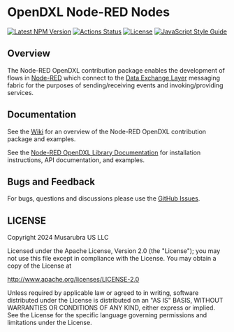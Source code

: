 # OpenDXL Node-RED Nodes
[![Latest NPM Version](https://img.shields.io/npm/v/@opendxl/node-red-contrib-dxl.svg)](https://www.npmjs.com/package/@opendxl/node-red-contrib-dxl)
[![Actions Status](https://github.com/opendxl/node-red-contrib-dxl/workflows/Build/badge.svg)](https://github.com/opendxl/node-red-contrib-dxl/actions)
[![License](https://img.shields.io/badge/License-Apache%202.0-blue.svg)](https://opensource.org/licenses/Apache-2.0)
[![JavaScript Style Guide](https://img.shields.io/badge/code_style-standard-brightgreen.svg)](https://standardjs.com)

## Overview

The Node-RED OpenDXL contribution package enables the development of flows in
[Node-RED](https://nodered.org/) which connect to the
[Data Exchange Layer](https://www.trellix.com/assets/docs/data-sheets/trellix-dataexchangelayer-datasheet.pdf)
messaging fabric for the purposes of sending/receiving events and
invoking/providing services.

## Documentation

See the [Wiki](https://github.com/opendxl/node-red-contrib-dxl/wiki)
for an overview of the Node-RED OpenDXL contribution package and examples.

See the
[Node-RED OpenDXL Library Documentation](https://opendxl.github.io/node-red-contrib-dxl/jsdoc)
for installation instructions, API documentation, and examples.

## Bugs and Feedback

For bugs, questions and discussions please use the
[GitHub Issues](https://github.com/opendxl/node-red-contrib-dxl/issues).

## LICENSE

Copyright 2024 Musarubra US LLC

Licensed under the Apache License, Version 2.0 (the "License"); you may not use
this file except in compliance with the License. You may obtain a copy of the
License at

http://www.apache.org/licenses/LICENSE-2.0

Unless required by applicable law or agreed to in writing, software distributed
under the License is distributed on an "AS IS" BASIS, WITHOUT WARRANTIES OR
CONDITIONS OF ANY KIND, either express or implied. See the License for the
specific language governing permissions and limitations under the License.
